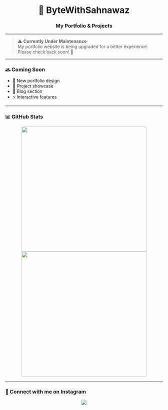 <h1 align="center">🚀 ByteWithSahnawaz</h1>
<h3 align="center">My Portfolio & Projects</h3>

---

> ⚠️ **Currently Under Maintenance**  
My portfolio website is being upgraded for a better experience. Please check back soon! 🚧  

---

### 🔜 Coming Soon
- 🎨 New portfolio design  
- 📂 Project showcase  
- 📝 Blog section  
- ⚡ Interactive features  

---

### 📊 GitHub Stats
<p align="center">
  <img src="https://github-readme-stats.vercel.app/api?username=Sahnawaz&show_icons=true&theme=tokyonight" width="400">
  <img src="https://github-readme-streak-stats.herokuapp.com/?user=Sahnawaz&theme=tokyonight" width="400">
</p>

---

### 📸 Connect with me on Instagram
<p align="center">
  <a href="https://www.instagram.com/_sarfaraz__k?igsh=N3lqYjN5eHlxM2M=" target="_blank">
    <img src="https://img.shields.io/badge/-Instagram-E4405F?style=for-the-badge&logo=instagram&logoColor=white">
  </a>
</p>
